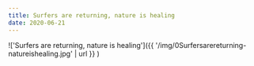```yaml
---
title: Surfers are returning, nature is healing
date: 2020-06-21
---
```


!['Surfers are returning, nature is healing']({{ '/img/0Surfersarereturning-natureishealing.jpg' | url }} )
<br>
